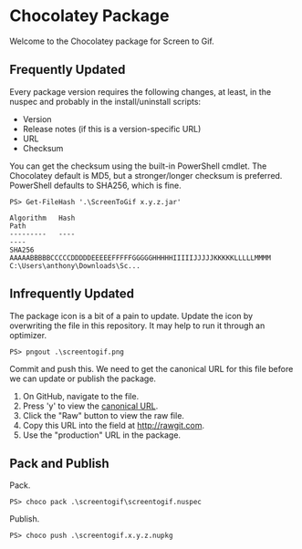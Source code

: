 # Chocolatey Package

Welcome to the Chocolatey package for Screen to Gif.

## Frequently Updated

Every package version requires the following changes, at least, in the nuspec
and probably in the install/uninstall scripts:

 * Version
 * Release notes (if this is a version-specific URL)
 * URL
 * Checksum

You can get the checksum using the built-in PowerShell cmdlet. The Chocolatey
default is MD5, but a stronger/longer checksum is preferred. PowerShell defaults
to SHA256, which is fine.

```
PS> Get-FileHash '.\ScreenToGif x.y.z.jar'

Algorithm   Hash                                                               Path
---------   ----                                                               ----
SHA256      AAAAABBBBBCCCCCDDDDDEEEEEFFFFFGGGGGHHHHHIIIIIJJJJJKKKKKLLLLLMMMM   C:\Users\anthony\Downloads\Sc...
```

## Infrequently Updated

The package icon is a bit of a pain to update. Update the icon by overwriting
the file in this repository. It may help to run it through an optimizer.

```
PS> pngout .\screentogif.png
```

Commit and push this. We need to get the canonical URL for this file before we
can update or publish the package.

 1. On GitHub, navigate to the file.
 2. Press 'y' to view the [canonical URL](https://help.github.com/articles/getting-permanent-links-to-files/).
 3. Click the "Raw" button to view the raw file.
 4. Copy this URL into the field at http://rawgit.com.
 5. Use the "production" URL in the package.

## Pack and Publish

Pack.

```
PS> choco pack .\screentogif\screentogif.nuspec
```

Publish.

```
PS> choco push .\screentogif.x.y.z.nupkg
```

